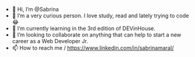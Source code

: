 - 👋 Hi, I’m @Sabrina
- 👀 I’m a very curious person. I love study, read and lately trying to code 😂
- 🌱 I’m currently learning in the 3rd edition of DEVinHouse.
- 💞️ I’m looking to collaborate on anything that can help to start a new career as a Web Developer Jr.
- 📫 How to reach me / https://www.linkedin.com/in/sabrinamaral/


<!---
IdBrandNew/IdBrandNew is a ✨ special ✨ repository because its `README.md` (this file) appears on your GitHub profile.
You can click the Preview link to take a look at your changes.
--->
